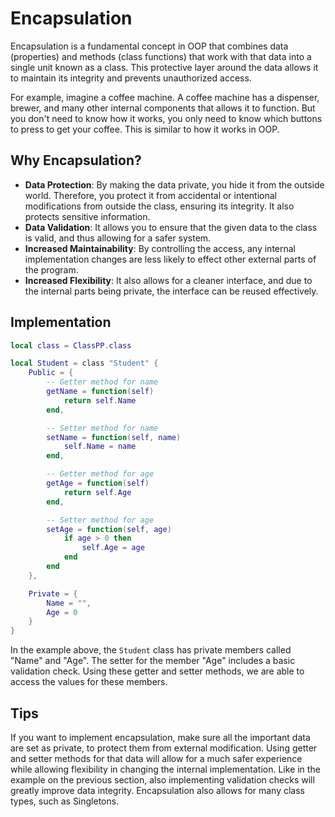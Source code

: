 # Encapsulation

Encapsulation is a fundamental concept in OOP that combines data (properties) and methods (class functions) that work with that data into a single unit known as a class. This protective layer around the data allows it to maintain its integrity and prevents unauthorized access.

For example, imagine a coffee machine. A coffee machine has a dispenser, brewer, and many other internal components that allows it to function. But you don't need to know how it works, you only need to know which buttons to press to get your coffee. This is similar to how it works in OOP.

## Why Encapsulation?

* **Data Protection**: By making the data private, you hide it from the outside world. Therefore, you protect it from accidental or intentional modifications from outside the class, ensuring its integrity. It also protects sensitive information.
* **Data Validation**: It allows you to ensure that the given data to the class is valid, and thus allowing for a safer system.
* **Increased Maintainability**: By controlling the access, any internal implementation changes are less likely to effect other external parts of the program.
* **Increased Flexibility**: It also allows for a cleaner interface, and due to the internal parts being private, the interface can be reused effectively. 

## Implementation

```lua
local class = ClassPP.class

local Student = class "Student" {
    Public = {
        -- Getter method for name
        getName = function(self)
            return self.Name
        end,

        -- Setter method for name
        setName = function(self, name)
            self.Name = name
        end,

        -- Getter method for age
        getAge = function(self)
            return self.Age
        end,

        -- Setter method for age
        setAge = function(self, age)
            if age > 0 then
                self.Age = age
            end
        end
    },

    Private = {
        Name = "",
        Age = 0
    }
}
```

In the example above, the `Student` class has private members called "Name" and "Age". The setter for the member "Age" includes a basic validation check. Using these getter and setter methods, we are able to access the values for these members.

## Tips

If you want to implement encapsulation, make sure all the important data are set as private, to protect them from external modification.
Using getter and setter methods for that data will allow for a much safer experience while allowing flexibility in changing the internal implementation. Like in the example on the previous section, also implementing validation checks will greatly improve data integrity.
Encapsulation also allows for many class types, such as Singletons.







